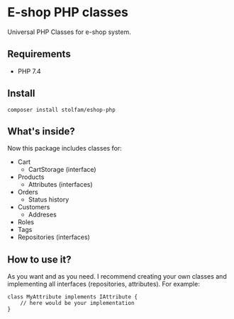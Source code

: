 # E-shop PHP classes
Universal PHP Classes for e-shop system.

## Requirements
- PHP 7.4

## Install
```
composer install stolfam/eshop-php
```

## What's inside?
Now this package includes classes for:
- Cart
    - CartStorage (interface)
- Products
    - Attributes (interfaces)
- Orders
    - Status history
- Customers
    - Addreses
- Roles
- Tags
- Repositories (interfaces)

## How to use it?
As you want and as you need.
I recommend creating your own classes and implementing all interfaces (repositories, attributes).
For example:
```
class MyAttribute implements IAttribute {
    // here would be your implementation
}
```